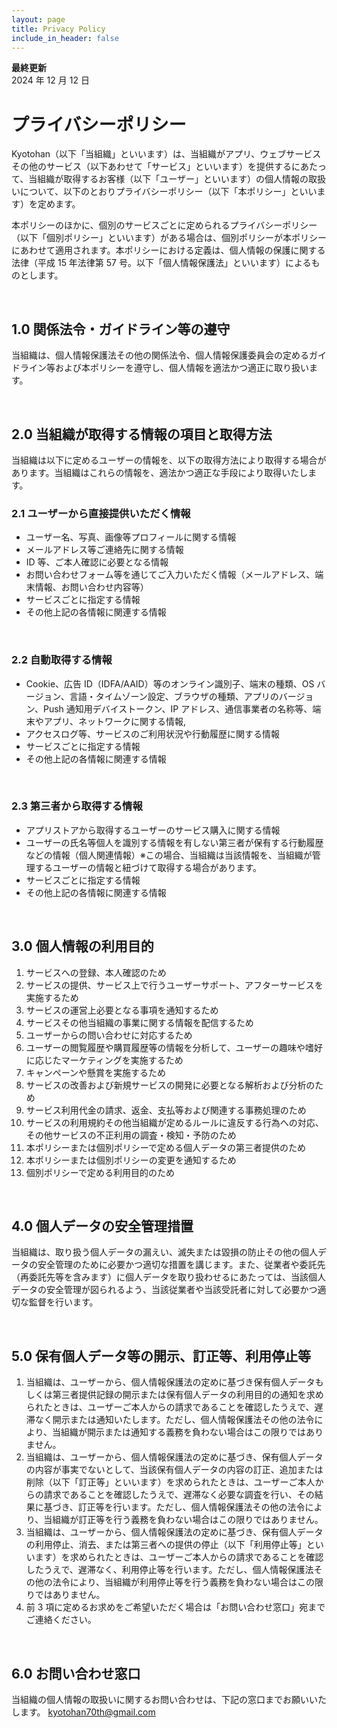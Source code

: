 ```yaml
---
layout: page
title: Privacy Policy
include_in_header: false
---
```


**最終更新**  
2024 年 12 月 12 日

# プライバシーポリシー

Kyotohan（以下「当組織」といいます）は、当組織がアプリ、ウェブサービスその他のサービス（以下あわせて「サービス」といいます）を提供するにあたって、当組織が取得するお客様（以下「ユーザー」といいます）の個人情報の取扱いについて、以下のとおりプライバシーポリシー（以下「本ポリシー」といいます）を定めます。

本ポリシーのほかに、個別のサービスごとに定められるプライバシーポリシー（以下「個別ポリシー」といいます）がある場合は、個別ポリシーが本ポリシーにあわせて適用されます。本ポリシーにおける定義は、個人情報の保護に関する法律（平成 15 年法律第 57 号。以下「個人情報保護法」といいます）によるものとします。

<br>

## 1.0 関係法令・ガイドライン等の遵守

当組織は、個人情報保護法その他の関係法令、個人情報保護委員会の定めるガイドライン等および本ポリシーを遵守し、個人情報を適法かつ適正に取り扱います。

<br>

## 2.0 当組織が取得する情報の項目と取得方法

当組織は以下に定めるユーザーの情報を、以下の取得方法により取得する場合があります。当組織はこれらの情報を、適法かつ適正な手段により取得いたします。

### 2.1 ユーザーから直接提供いただく情報

- ユーザー名、写真、画像等プロフィールに関する情報
- メールアドレス等ご連絡先に関する情報
- ID 等、ご本人確認に必要となる情報
- お問い合わせフォーム等を通じてご入力いただく情報（メールアドレス、端末情報、お問い合わせ内容等）
- サービスごとに指定する情報
- その他上記の各情報に関連する情報

<br>

### 2.2 自動取得する情報

- Cookie、広告 ID（IDFA/AAID）等のオンライン識別子、端末の種類、OS バージョン、言語・タイムゾーン設定、ブラウザの種類、アプリのバージョン、Push 通知用デバイストークン、IP アドレス、通信事業者の名称等、端末やアプリ、ネットワークに関する情報,
- アクセスログ等、サービスのご利用状況や行動履歴に関する情報
- サービスごとに指定する情報
- その他上記の各情報に関連する情報

<br>

### 2.3 第三者から取得する情報

- アプリストアから取得するユーザーのサービス購入に関する情報
- ユーザーの氏名等個人を識別する情報を有しない第三者が保有する行動履歴などの情報（個人関連情報）※この場合、当組織は当該情報を、当組織が管理するユーザーの情報と紐づけて取得する場合があります。
- サービスごとに指定する情報
- その他上記の各情報に関連する情報

<br>

## 3.0 個人情報の利用目的

1. サービスへの登録、本人確認のため
2. サービスの提供、サービス上で行うユーザーサポート、アフターサービスを実施するため
3. サービスの運営上必要となる事項を通知するため
4. サービスその他当組織の事業に関する情報を配信するため
5. ユーザーからの問い合わせに対応するため
6. ユーザーの閲覧履歴や購買履歴等の情報を分析して、ユーザーの趣味や嗜好に応じたマーケティングを実施するため
7. キャンペーンや懸賞を実施するため
8. サービスの改善および新規サービスの開発に必要となる解析および分析のため
9. サービス利用代金の請求、返金、支払等および関連する事務処理のため
10. サービスの利用規約その他当組織が定めるルールに違反する行為への対応、その他サービスの不正利用の調査・検知・予防のため
11. 本ポリシーまたは個別ポリシーで定める個人データの第三者提供のため
12. 本ポリシーまたは個別ポリシーの変更を通知するため
13. 個別ポリシーで定める利用目的のため

<br>

## 4.0 個人データの安全管理措置

当組織は、取り扱う個人データの漏えい、滅失または毀損の防止その他の個人データの安全管理のために必要かつ適切な措置を講じます。また、従業者や委託先（再委託先等を含みます）に個人データを取り扱わせるにあたっては、当該個人データの安全管理が図られるよう、当該従業者や当該受託者に対して必要かつ適切な監督を行います。

<br>

## 5.0 保有個人データ等の開示、訂正等、利用停止等

1. 当組織は、ユーザーから、個人情報保護法の定めに基づき保有個人データもしくは第三者提供記録の開示または保有個人データの利用目的の通知を求められたときは、ユーザーご本人からの請求であることを確認したうえで、遅滞なく開示または通知いたします。ただし、個人情報保護法その他の法令により、当組織が開示または通知する義務を負わない場合はこの限りではありません。
2. 当組織は、ユーザーから、個人情報保護法の定めに基づき、保有個人データの内容が事実でないとして、当該保有個人データの内容の訂正、追加または削除（以下「訂正等」といいます）を求められたときは、ユーザーご本人からの請求であることを確認したうえで、遅滞なく必要な調査を行い、その結果に基づき、訂正等を行います。ただし、個人情報保護法その他の法令により、当組織が訂正等を行う義務を負わない場合はこの限りではありません。
3. 当組織は、ユーザーから、個人情報保護法の定めに基づき、保有個人データの利用停止、消去、または第三者への提供の停止（以下「利用停止等」といいます）を求められたときは、ユーザーご本人からの請求であることを確認したうえで、遅滞なく、利用停止等を行います。ただし、個人情報保護法その他の法令により、当組織が利用停止等を行う義務を負わない場合はこの限りではありません。
4. 前 3 項に定めるお求めをご希望いただく場合は「お問い合わせ窓口」宛までご連絡ください。

<br>

## 6.0 お問い合わせ窓口

当組織の個人情報の取扱いに関するお問い合わせは、下記の窓口までお願いいたします。
kyotohan70th@gmail.com
